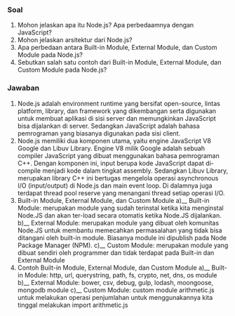 ### Soal

1. Mohon jelaskan apa itu Node.js? Apa perbedaamnya dengan JavaScript?
2. Mohon jelaskan arsitektur dari Node.js?
3. Apa perbedaan antara Built-in Module, External Module, dan Custom Module pada Node.js?
4. Sebutkan salah satu contoh dari Built-in Module, External Module, dan Custom Module pada Node.js?

### Jawaban

1. Node.js adalah environment runtime yang bersifat open-source, lintas platform, library, dan framework yang dikembangan serta digunakan untuk membuat aplikasi di sisi server dan memungkinkan JavaScript bisa dijalankan di server. Sedangkan JavaScript adalah bahasa pemrograman yang biasanya digunakan pada sisi client.
2. Node.js memiliki dua komponen utama, yaitu engine JavaScript V8 Google dan Libuv Library. Engine V8 milik Google adalah sebuah compiler JavaScript yang dibuat menggunakan bahasa pemrograman C++. Dengan komponen ini, input berupa kode JavaScript dapat di-compile menjadi kode dalam tingkat assembly. Sedangkan Libuv Library, merupakan library C++ ini bertugas mengelola operasi asynchronous I/O (input/output) di Node.js dan main event loop. Di dalamnya juga terdapat thread pool reserve yang menangani thread setiap operasi I/O.
3. Built-in Module, External Module, dan Custom Module
   a)__ Built-in Module: merupakan module yang sudah terinstal ketika kita menginstal Node.JS dan akan ter-load secara otomatis ketika Node.JS dijalankan.
   b)__ External Module: merupakan module yang dibuat oleh komunitas Node.JS untuk membantu memecahkan permasalahan yang tidak bisa ditangani oleh built-in module. Biasanya module ini dipublish pada Node Package Manager (NPM).
   c)__ Custom Module: merupakan module yang dibuat sendiri oleh programmer dan tidak terdapat pada Built-in dan External Module
4. Contoh Built-in Module, External Module, dan Custom Module
   a)__ Built-in Module: http, url, querystring, path, fs, crypto, net, dns, os module
   b)__ External Module: bower, csv, debug, gulp, lodash, moongoose, mongodb module
   c)__ Custom Module: custom module arithmetic.js untuk melakukan operasi penjumlahan untuk menggunakannya kita tinggal melakukan import arithmetic.js
